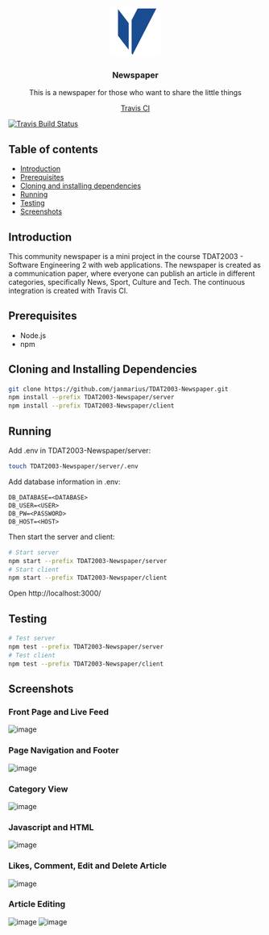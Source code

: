 <p align="center">
  <a href="https://github.com/janmarius/TDAT2003-Newspaper/">
    <img src="res/logo.png" alt="logo" width="100" height="100">
  </a>
</p>

<h3 align="center">Newspaper</h3>

<p align="center">
  This is a newspaper for those who want to share the little things
</p>

<p align="center">
  <a href="https://travis-ci.org/janmarius/TDAT2003-Newspaper?icon=travis/">Travis CI</a>
</p>

[![Travis Build Status](https://travis-ci.org/janmarius/TDAT2003-Newspaper.svg?branch=main)](https://travis-ci.org/janmarius/TDAT2003-Newspaper)

## Table of contents

- [Introduction](#introduction)
- [Prerequisites](#prerequisites)
- [Cloning and installing dependencies](#cloning-and-installing-dependencies)
- [Running](#running)
- [Testing](#testing)
- [Screenshots](#screenshots)



## Introduction
This community newspaper is a mini project in the course TDAT2003 - Software Engineering 2 with web applications. The newspaper is created as a communication paper, where everyone can publish an article in different categories, specifically News, Sport, Culture and Tech. The continuous integration is created with Travis CI. 

## Prerequisites
* Node.js
* npm

## Cloning and Installing Dependencies
```sh
git clone https://github.com/janmarius/TDAT2003-Newspaper.git
npm install --prefix TDAT2003-Newspaper/server
npm install --prefix TDAT2003-Newspaper/client
```

## Running
Add .env in TDAT2003-Newspaper/server:
```sh
touch TDAT2003-Newspaper/server/.env
```
Add database information in .env:
```
DB_DATABASE=<DATABASE>
DB_USER=<USER>
DB_PW=<PASSWORD>
DB_HOST=<HOST>
```
Then start the server and client:
```sh
# Start server
npm start --prefix TDAT2003-Newspaper/server
# Start client
npm start --prefix TDAT2003-Newspaper/client
```
Open http://localhost:3000/

## Testing
```sh
# Test server
npm test --prefix TDAT2003-Newspaper/server
# Test client
npm test --prefix TDAT2003-Newspaper/client
```

## Screenshots
### Front Page and Live Feed
![image](https://raw.githubusercontent.com/janmarius/TDAT2003-Newspaper/main/res/Website-example1.png)
### Page Navigation and Footer
![image](https://raw.githubusercontent.com/janmarius/TDAT2003-Newspaper/main/res/Website-example2.png)
### Category View
![image](https://raw.githubusercontent.com/janmarius/TDAT2003-Newspaper/main/res/Website-example3.png)
### Javascript and HTML
![image](https://raw.githubusercontent.com/janmarius/TDAT2003-Newspaper/main/res/Website-example5.png)
### Likes, Comment, Edit and Delete Article
![image](https://raw.githubusercontent.com/janmarius/TDAT2003-Newspaper/main/res/Website-example6.png)
### Article Editing
![image](https://raw.githubusercontent.com/janmarius/TDAT2003-Newspaper/main/res/Website-example7.png)
![image](https://raw.githubusercontent.com/janmarius/TDAT2003-Newspaper/main/res/Website-example8.png)

